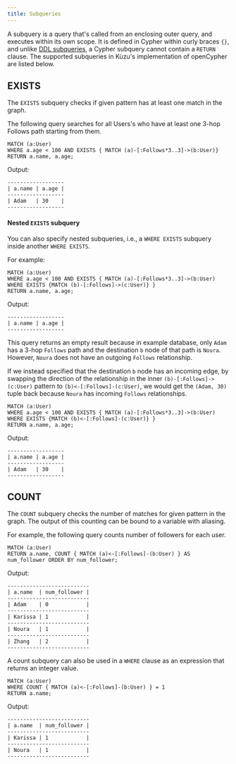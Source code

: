 ```yaml
---
title: Subqueries
---
```


A subquery is a query that's called from an enclosing outer query, and executes within its own scope.
It is defined in Cypher within curly braces `{}`, and unlike [DDL subqueries](/import/copy-from-subquery), a Cypher subquery
cannot contain a `RETURN` clause. The supported subqueries in Kùzu's implementation of openCypher are listed below.

## EXISTS

The `EXISTS` subquery checks if given pattern has at least one match in the graph.

The following query searches for all Users's who have at least one 3-hop Follows
path starting from them.

```cypher
MATCH (a:User)
WHERE a.age < 100 AND EXISTS { MATCH (a)-[:Follows*3..3]->(b:User)} 
RETURN a.name, a.age;
```
Output:
```
------------------
| a.name | a.age |
------------------
| Adam   | 30    |
------------------
```

#### Nested `EXISTS` subquery
You can also specify nested subqueries, i.e., a `WHERE EXISTS` subquery inside another `WHERE EXISTS`.

For example:

```cypher
MATCH (a:User)
WHERE a.age < 100 AND EXISTS { MATCH (a)-[:Follows*3..3]->(b:User) WHERE EXISTS {MATCH (b)-[:Follows]->(c:User)} } 
RETURN a.name, a.age;
```
Output:
```
------------------
| a.name | a.age |
------------------
```

This query returns an empty result because in example database, only `Adam` has a 3-hop `Follows` path
and the destination `b` node of that path is `Noura`. However, `Noura` does not have an outgoing
`Follows` relationship.

If we instead specified that the destination `b` node has an incoming edge, by swapping the direction
of the relationship in the inner `(b)-[:Follows]->(c:User)` pattern to `(b)<-[:Follows]-(c:User)`,
we would get the `(Adam, 30)` tuple back because `Noura` has incoming `Follows` relationships.

```cypher
MATCH (a:User)
WHERE a.age < 100 AND EXISTS { MATCH (a)-[:Follows*3..3]->(b:User) WHERE EXISTS {MATCH (b)<-[:Follows]-(c:User)} } 
RETURN a.name, a.age;
```
Output:
```
------------------
| a.name | a.age |
------------------
| Adam   | 30    |
------------------
```

## COUNT

The `COUNT` subquery checks the number of matches for given pattern in the graph. The output of this
counting can be bound to a variable with aliasing.

For example, the following query counts number of followers for each user.

```cypher
MATCH (a:User)
RETURN a.name, COUNT { MATCH (a)<-[:Follows]-(b:User) } AS num_follower ORDER BY num_follower;
```

Output:
```
--------------------------
| a.name  | num_follower |
--------------------------
| Adam    | 0            |
--------------------------
| Karissa | 1            |
--------------------------
| Noura   | 1            |
--------------------------
| Zhang   | 2            |
--------------------------
```
A count subquery can also be used in a `WHERE` clause as an expression that returns an integer value.

```cypher
MATCH (a:User)
WHERE COUNT { MATCH (a)<-[:Follows]-(b:User) } = 1
RETURN a.name;
```

Output:
```
--------------------------
| a.name  | num_follower |
--------------------------
| Karissa | 1            |
--------------------------
| Noura   | 1            |
--------------------------
```
